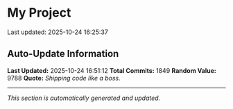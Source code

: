 # My Project


Last updated: 2025-10-24 16:25:37
































































































































































































































































































































































































































































































































































































































































































































































































































































































































































































































































































































































































































































































































































































































































































































































































































































































































































































































































































































































































































































































































































































































































































































## Auto-Update Information

**Last Updated:** 2025-10-24 16:51:12
**Total Commits:** 1849
**Random Value:** 9788
**Quote:** _Shipping code like a boss._

---
_This section is automatically generated and updated._